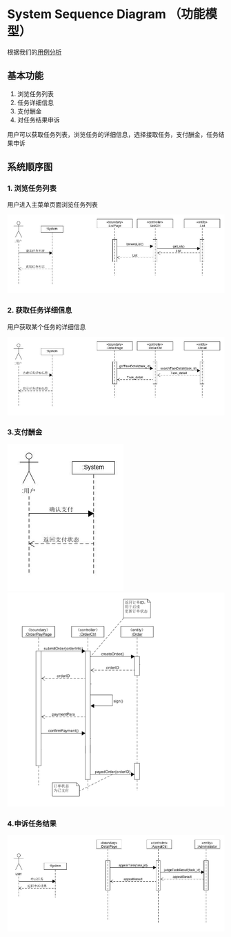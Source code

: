 # System Sequence Diagram （功能模型）

根据我们的[用例分析](https://github.com/haowe-7/Dashboard/blob/master/require_spec/UseCases.md)

## 基本功能

1. 浏览任务列表
2. 任务详细信息
4. 支付酬金
4. 对任务结果申诉


用户可以获取任务列表，浏览任务的详细信息，选择接取任务，支付酬金，任务结果申诉

## 系统顺序图

### 1. 浏览任务列表

用户进入主菜单页面浏览任务列表

<img src="img/浏览任务列表.jpg">

### 2. 获取任务详细信息

用户获取某个任务的详细信息

<img src="img/任务详情.jpg">

### 3.支付酬金

<img src="img/支付2.jpg">

<img src="img/支付.png">



### 4.申诉任务结果

<img src="img/申诉.jpg">